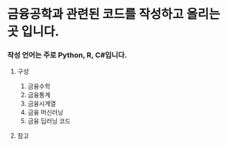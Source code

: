 # 금융공학과 관련된 코드를 작성하고 올리는 곳 입니다.

### 작성 언어는 주로 Python, R, C#입니다.
1. 구성
   1. 금융수학 
   2. 금융통계
   3. 금융시계열 
   4. 금융 머신러닝 
   5. 금융 딥러닝 코드

2. 참고 

